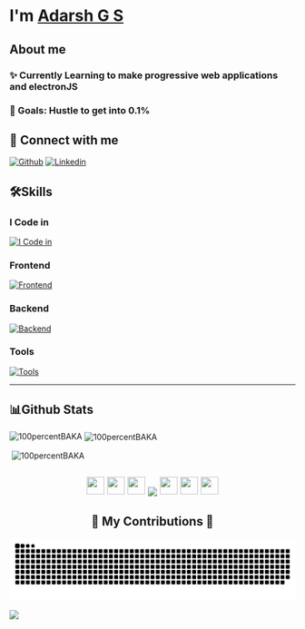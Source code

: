 # I'm [Adarsh G S](https://github.com/100percentBAKA)

## About me

### ✨ Currently Learning to make progressive web applications and electronJS

### 🎯 Goals: Hustle to get into 0.1%

## 🚀 Connect with me

[![Github](https://skillicons.dev/icons?i=github)](https://github.com/100percentBAKA)
[![Linkedin](https://skillicons.dev/icons?i=linkedin)](https://www.linkedin.com/in/adarshgs/)

## 🛠️Skills

### I Code in

[![I Code in](https://skillicons.dev/icons?i=c,cpp,python,java,kotlin,js)](https://github.com/keshavop)

### Frontend

[![Frontend](https://skillicons.dev/icons?i=html,css,bootstrap,tailwind,js,ts,react,materialui,figma)](https://github.com/100percentBAKA)

### Backend

[![Backend](https://skillicons.dev/icons?i=spring,mongo,mysql,postgres,firebase,aws)](https://github.com/100percentBAKA)

### Tools

[![Tools](https://skillicons.dev/icons?i=git,github,linux,androidstudio,docker,vscode,idea,md)](https://github.com/100percentBAKA)

<hr>

## 📊Github Stats

<p><img align="left" src="https://github-readme-stats.vercel.app/api/top-langs?username=100percentBAKA&langs_count=10&show_icons=true&locale=en&theme=radical" alt="100percentBAKA" /></p>

<p>&nbsp;<img align="center" src="https://github-readme-stats.vercel.app/api?username=100percentBAKA&show_icons=true&locale=en&theme=radical" alt="100percentBAKA" /></p>
 
<p>&nbsp;<img align="center" src="https://github-readme-streak-stats.herokuapp.com/?user=100percentBAKA&theme=radical" alt="100percentBAKA" /></p>

<h2 align="center">
<img src="https://firebasestorage.googleapis.com/v0/b/storage-2a9f1.appspot.com/o/github-readme-img%2Fparty-parrot.gif?alt=media&token=27a30ea7-24f3-46db-97bd-69351d5411ea" width="31" height="31"/>
<img src="https://firebasestorage.googleapis.com/v0/b/storage-2a9f1.appspot.com/o/github-readme-img%2Fparty-parrot.gif?alt=media&token=27a30ea7-24f3-46db-97bd-69351d5411ea" width="31" height="31"/>
<img src="https://firebasestorage.googleapis.com/v0/b/storage-2a9f1.appspot.com/o/github-readme-img%2Fparty-parrot.gif?alt=media&token=27a30ea7-24f3-46db-97bd-69351d5411ea" width="31" height="31"/>
<img src="https://komarev.com/ghpvc/?username=100percentBAKA&&style=round-square" align="center" />
<img src="https://firebasestorage.googleapis.com/v0/b/storage-2a9f1.appspot.com/o/github-readme-img%2Fparty-parrot-2.gif?alt=media&token=4d7be19e-492c-4f18-9ea2-3773989b2721" width="31" height="31"/>
<img src="https://firebasestorage.googleapis.com/v0/b/storage-2a9f1.appspot.com/o/github-readme-img%2Fparty-parrot-2.gif?alt=media&token=4d7be19e-492c-4f18-9ea2-3773989b2721" width="31" height="31"/>
<img src="https://firebasestorage.googleapis.com/v0/b/storage-2a9f1.appspot.com/o/github-readme-img%2Fparty-parrot-2.gif?alt=media&token=4d7be19e-492c-4f18-9ea2-3773989b2721" width="31" height="31"/>
</h2>

<div align="center">
  <h2>🐍 My Contributions 🐍</h2>
  <img alt="snake eating my contributions" src="https://raw.githubusercontent.com/salesp07/salesp07/output/github-contribution-grid-snake.svg" />
  <br/>
</div>

![](https://i.imgur.com/waxVImv.png)



